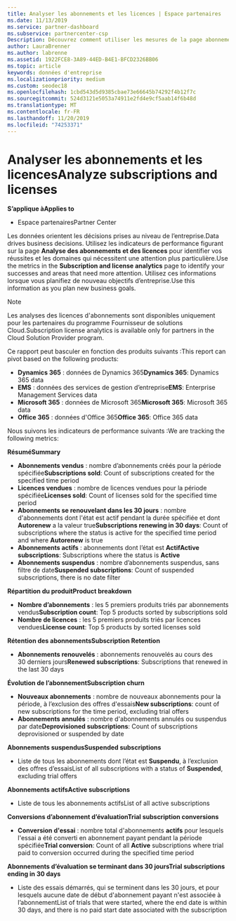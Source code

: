 ```yaml
---
title: Analyser les abonnements et les licences | Espace partenaires
ms.date: 11/13/2019
ms.service: partner-dashboard
ms.subservice: partnercenter-csp
Description: Découvrez comment utiliser les mesures de la page abonnement et analyse de licence pour identifier vos réussites et les zones qui nécessitent une attention particulière.
author: LauraBrenner
ms.author: labrenne
ms.assetid: 1922FCE8-3A89-44ED-B4E1-BFCD2326BB06
ms.topic: article
keywords: données d'entreprise
ms.localizationpriority: medium
ms.custom: seodec18
ms.openlocfilehash: 1cbd543d5d9385cbae73e66645b74292f4b12f7c
ms.sourcegitcommit: 524d3121e5053a74911e2fd4e9cf5aab14f6b48d
ms.translationtype: MT
ms.contentlocale: fr-FR
ms.lasthandoff: 11/20/2019
ms.locfileid: "74253371"
---
```

# <a name="analyze-subscriptions-and-licenses"></a><span data-ttu-id="bc075-104">Analyser les abonnements et les licences</span><span class="sxs-lookup"><span data-stu-id="bc075-104">Analyze subscriptions and licenses</span></span> 

<span data-ttu-id="bc075-105">**S’applique à**</span><span class="sxs-lookup"><span data-stu-id="bc075-105">**Applies to**</span></span>

- <span data-ttu-id="bc075-106">Espace partenaires</span><span class="sxs-lookup"><span data-stu-id="bc075-106">Partner Center</span></span>

<span data-ttu-id="bc075-107">Les données orientent les décisions prises au niveau de l’entreprise.</span><span class="sxs-lookup"><span data-stu-id="bc075-107">Data drives business decisions.</span></span> <span data-ttu-id="bc075-108">Utilisez les indicateurs de performance figurant sur la page **Analyse des abonnements et des licences** pour identifier vos réussites et les domaines qui nécessitent une attention plus particulière.</span><span class="sxs-lookup"><span data-stu-id="bc075-108">Use the metrics in the **Subscription and license analytics** page to identify your successes and areas that need more attention.</span></span> <span data-ttu-id="bc075-109">Utilisez ces informations lorsque vous planifiez de nouveau objectifs d’entreprise.</span><span class="sxs-lookup"><span data-stu-id="bc075-109">Use this information as you plan new business goals.</span></span>

> [!NOTE]
> <span data-ttu-id="bc075-110">Les analyses des licences d'abonnements sont disponibles uniquement pour les partenaires du programme Fournisseur de solutions Cloud.</span><span class="sxs-lookup"><span data-stu-id="bc075-110">Subscription license analytics is available only for partners in the Cloud Solution Provider program.</span></span>


<span data-ttu-id="bc075-111">Ce rapport peut basculer en fonction des produits suivants :</span><span class="sxs-lookup"><span data-stu-id="bc075-111">This report can pivot based on the following products:</span></span>

 - <span data-ttu-id="bc075-112">**Dynamics 365** : données de Dynamics 365</span><span class="sxs-lookup"><span data-stu-id="bc075-112">**Dynamics 365**: Dynamics 365 data</span></span>  
 - <span data-ttu-id="bc075-113">**EMS** : données des services de gestion d’entreprise</span><span class="sxs-lookup"><span data-stu-id="bc075-113">**EMS**: Enterprise Management Services data</span></span>  
 - <span data-ttu-id="bc075-114">**Microsoft 365** : données de Microsoft 365</span><span class="sxs-lookup"><span data-stu-id="bc075-114">**Microsoft 365**: Microsoft 365 data</span></span>  
 - <span data-ttu-id="bc075-115">**Office 365** : données d'Office 365</span><span class="sxs-lookup"><span data-stu-id="bc075-115">**Office 365**: Office 365 data</span></span>  


<span data-ttu-id="bc075-116">Nous suivons les indicateurs de performance suivants :</span><span class="sxs-lookup"><span data-stu-id="bc075-116">We are tracking the following metrics:</span></span>

<span data-ttu-id="bc075-117">**Résumé**</span><span class="sxs-lookup"><span data-stu-id="bc075-117">**Summary**</span></span>  
 - <span data-ttu-id="bc075-118">**Abonnements vendus** : nombre d’abonnements créés pour la période spécifiée</span><span class="sxs-lookup"><span data-stu-id="bc075-118">**Subscriptions sold**: Count of subscriptions created for the specified time period</span></span>  
 - <span data-ttu-id="bc075-119">**Licences vendues** : nombre de licences vendues pour la période spécifiée</span><span class="sxs-lookup"><span data-stu-id="bc075-119">**Licenses sold**: Count of licenses sold for the specified time period</span></span>   
 - <span data-ttu-id="bc075-120">**Abonnements se renouvelant dans les 30 jours** : nombre d'abonnements dont l'état est actif pendant la durée spécifiée et dont **Autorenew** a la valeur true</span><span class="sxs-lookup"><span data-stu-id="bc075-120">**Subscriptions renewing in 30 days**: Count of subscriptions where the status is active for the specified time period and where **Autorenew** is true</span></span>
 - <span data-ttu-id="bc075-121">**Abonnements actifs** : abonnements dont l’état est **Actif**</span><span class="sxs-lookup"><span data-stu-id="bc075-121">**Active subscriptions**: Subscriptions where the status is **Active**</span></span>  
 - <span data-ttu-id="bc075-122">**Abonnements suspendus** : nombre d’abonnements suspendus, sans filtre de date</span><span class="sxs-lookup"><span data-stu-id="bc075-122">**Suspended subscriptions**: Count of suspended subscriptions, there is no date filter</span></span>  

<span data-ttu-id="bc075-123">**Répartition du produit**</span><span class="sxs-lookup"><span data-stu-id="bc075-123">**Product breakdown**</span></span>  
 - <span data-ttu-id="bc075-124">**Nombre d’abonnements** : les 5 premiers produits triés par abonnements vendus</span><span class="sxs-lookup"><span data-stu-id="bc075-124">**Subscription count**: Top 5 products sorted by subscriptions sold</span></span>  
 - <span data-ttu-id="bc075-125">**Nombre de licences** : les 5 premiers produits triés par licences vendues</span><span class="sxs-lookup"><span data-stu-id="bc075-125">**License count**: Top 5 products by sorted licenses sold</span></span>

<span data-ttu-id="bc075-126">**Rétention des abonnements**</span><span class="sxs-lookup"><span data-stu-id="bc075-126">**Subscription Retention**</span></span>
 - <span data-ttu-id="bc075-127">**Abonnements renouvelés** : abonnements renouvelés au cours des 30 derniers jours</span><span class="sxs-lookup"><span data-stu-id="bc075-127">**Renewed subscriptions**: Subscriptions that renewed in the last 30 days</span></span>  

<span data-ttu-id="bc075-128">**Évolution de l’abonnement**</span><span class="sxs-lookup"><span data-stu-id="bc075-128">**Subscription churn**</span></span>  
 - <span data-ttu-id="bc075-129">**Nouveaux abonnements** : nombre de nouveaux abonnements pour la période, à l’exclusion des offres d'essais</span><span class="sxs-lookup"><span data-stu-id="bc075-129">**New subscriptions**: count of new subscriptions for the time period, excluding trial offers</span></span>  
 - <span data-ttu-id="bc075-130">**Abonnements annulés** : nombre d'abonnements annulés ou suspendus par date</span><span class="sxs-lookup"><span data-stu-id="bc075-130">**Deprovisioned subscriptions**: Count of subscriptions deprovisioned or suspended by date</span></span>  

<span data-ttu-id="bc075-131">**Abonnements suspendus**</span><span class="sxs-lookup"><span data-stu-id="bc075-131">**Suspended subscriptions**</span></span>  
 - <span data-ttu-id="bc075-132">Liste de tous les abonnements dont l’état est **Suspendu**, à l’exclusion des offres d’essais</span><span class="sxs-lookup"><span data-stu-id="bc075-132">List of all subscriptions with a status of **Suspended**, excluding trial offers</span></span>  
  
<span data-ttu-id="bc075-133">**Abonnements actifs**</span><span class="sxs-lookup"><span data-stu-id="bc075-133">**Active subscriptions**</span></span>
 - <span data-ttu-id="bc075-134">Liste de tous les abonnements actifs</span><span class="sxs-lookup"><span data-stu-id="bc075-134">List of all active subscriptions</span></span>  

<span data-ttu-id="bc075-135">**Conversions d’abonnement d’évaluation**</span><span class="sxs-lookup"><span data-stu-id="bc075-135">**Trial subscription conversions**</span></span>  
 - <span data-ttu-id="bc075-136">**Conversion d'essai** : nombre total d'abonnements **actifs** pour lesquels l'essai a été converti en abonnement payant pendant la période spécifiée</span><span class="sxs-lookup"><span data-stu-id="bc075-136">**Trial conversion**: Count of all **Active** subscriptions where trial paid to conversion occurred during the specified time period</span></span>  

<span data-ttu-id="bc075-137">**Abonnements d’évaluation se terminant dans 30 jours**</span><span class="sxs-lookup"><span data-stu-id="bc075-137">**Trial subscriptions ending in 30 days**</span></span>  
 - <span data-ttu-id="bc075-138">Liste des essais démarrés, qui se terminent dans les 30 jours, et pour lesquels aucune date de début d'abonnement payant n'est associée à l’abonnement</span><span class="sxs-lookup"><span data-stu-id="bc075-138">List of trials that were started, where the end date is within 30 days, and there is no paid start date associated with the subscription</span></span>  

  